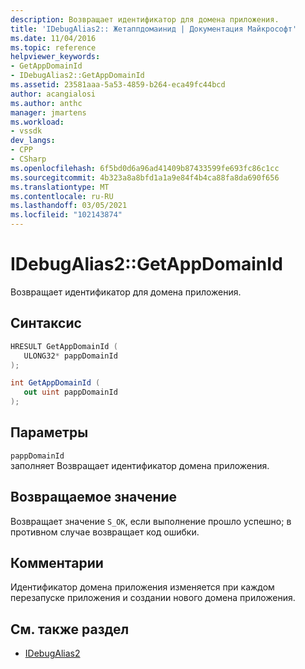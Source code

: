 ```yaml
---
description: Возвращает идентификатор для домена приложения.
title: 'IDebugAlias2:: Жетаппдомаинид | Документация Майкрософт'
ms.date: 11/04/2016
ms.topic: reference
helpviewer_keywords:
- GetAppDomainId
- IDebugAlias2::GetAppDomainId
ms.assetid: 23581aaa-5a53-4859-b264-eca49fc44bcd
author: acangialosi
ms.author: anthc
manager: jmartens
ms.workload:
- vssdk
dev_langs:
- CPP
- CSharp
ms.openlocfilehash: 6f5bd0d6a96ad41409b87433599fe693fc86c1cc
ms.sourcegitcommit: 4b323a8a8bfd1a1a9e84f4b4ca88fa8da690f656
ms.translationtype: MT
ms.contentlocale: ru-RU
ms.lasthandoff: 03/05/2021
ms.locfileid: "102143874"
---
```

# <a name="idebugalias2getappdomainid"></a>IDebugAlias2::GetAppDomainId
Возвращает идентификатор для домена приложения.

## <a name="syntax"></a>Синтаксис

```cpp
HRESULT GetAppDomainId (
   ULONG32* pappDomainId
);
```

```csharp
int GetAppDomainId (
   out uint pappDomainId
);
```

## <a name="parameters"></a>Параметры
`pappDomainId`\
заполняет Возвращает идентификатор домена приложения.

## <a name="return-value"></a>Возвращаемое значение
 Возвращает значение `S_OK`, если выполнение прошло успешно; в противном случае возвращает код ошибки.

## <a name="remarks"></a>Комментарии
 Идентификатор домена приложения изменяется при каждом перезапуске приложения и создании нового домена приложения.

## <a name="see-also"></a>См. также раздел
- [IDebugAlias2](../../../extensibility/debugger/reference/idebugalias2.md)
